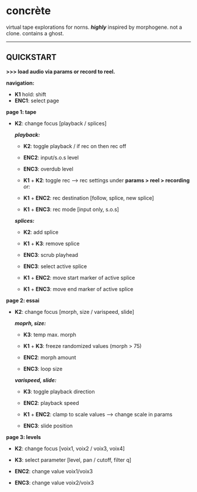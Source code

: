 # concrète

virtual tape explorations for norns. ***highly*** inspired by morphogene. not a clone. contains a ghost.

----
## QUICKSTART

**>>> load audio via params or record to reel.**

**navigation:**

- **K1** hold: shift
- **ENC1**: select page

**page 1: tape**

- **K2**: change focus [playback / splices]

  ***playback:***
  - **K2**: toggle playback / if rec on then rec off
  - **ENC2**: input/s.o.s level
  - **ENC3**: overdub level

  - **K1** + **K2**: toggle rec --> rec settings under **params > reel > recording** *or:*
  - **K1** + **ENC2**: rec destination [follow, splice, new splice]
  - **K1** + **ENC3**: rec mode [input only, s.o.s]


  ***splices:***
  - **K2**: add splice
  - **K1** + **K3**: remove splice
  
  - **ENC3**: scrub playhead
  - **ENC3**: select active splice
  
  - **K1** + **ENC2**: move start marker of active splice
  - **K1** + **ENC3**: move end marker of active splice

**page 2: essai**

- **K2**: change focus [morph, size / varispeed, slide]

  ***moprh, size:***
  - **K3**: temp max. morph
  - **K1** + **K3**: freeze randomized values (morph > 75)

  - **ENC2**: morph amount
  - **ENC3**: loop size

  ***varispeed, slide:***
  - **K3**: toggle playback direction
  
  - **ENC2**: playback speed 
  - **K1** + **ENC2**: clamp to scale values --> change scale in params
  - **ENC3**: slide position

**page 3: levels**

- **K2**: change focus [voix1, voix2 / voix3, voix4]
- **K3**: select parameter [level, pan / cutoff, filter q]

- **ENC2**: change value voix1/voix3
- **ENC3**: change value voix2/voix3
